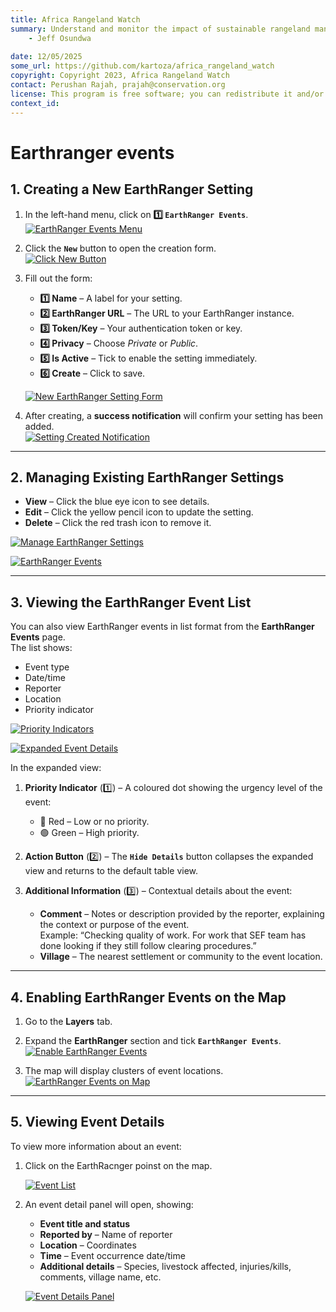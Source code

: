 ```yaml
---
title: Africa Rangeland Watch
summary: Understand and monitor the impact of sustainable rangeland management in Africa.
    - Jeff Osundwa
    
date: 12/05/2025
some_url: https://github.com/kartoza/africa_rangeland_watch
copyright: Copyright 2023, Africa Rangeland Watch
contact: Perushan Rajah, prajah@conservation.org
license: This program is free software; you can redistribute it and/or modify it under the terms of the GNU Affero General Public License as published by the Free Software Foundation; either version 3 of the License, or (at your option) any later version.
context_id: 
---
```


# Earthranger events

## 1. Creating a New EarthRanger Setting

1. In the left-hand menu, click on **1️⃣ `EarthRanger Events`**.  
   [![EarthRanger Events Menu](./img/guide-earthranger-events-img-4.png)](./img/guide-earthranger-events-img-4.png)

2. Click the **`New`** button to open the creation form.  
   [![Click New Button](./img/guide-earthranger-events-img-5.png)](./img/guide-earthranger-events-img-5.png)

3. Fill out the form:  
   - **1️⃣ Name** – A label for your setting.  
   - **2️⃣ EarthRanger URL** – The URL to your EarthRanger instance.  
   - **3️⃣ Token/Key** – Your authentication token or key.  
   - **4️⃣ Privacy** – Choose *Private* or *Public*.  
   - **5️⃣ Is Active** – Tick to enable the setting immediately.  
   - **6️⃣ Create** – Click to save.  

   [![New EarthRanger Setting Form](./img/guide-earthranger-events-img-6.png)](./img/guide-earthranger-events-img-6.png)

4. After creating, a **success notification** will confirm your setting has been added.  
   [![Setting Created Notification](./img/guide-earthranger-events-img-7.png)](./img/guide-earthranger-events-img-7.png)

---

## 2. Managing Existing EarthRanger Settings

- **View** – Click the blue eye icon to see details.  
- **Edit** – Click the yellow pencil icon to update the setting.  
- **Delete** – Click the red trash icon to remove it.  

[![Manage EarthRanger Settings](./img/guide-earthranger-events-img-8.png)](./img/guide-earthranger-events-img-8.png)

[![EarthRanger Events](./img/guide-earthranger-events-img-9.png)](./img/guide-earthranger-events-img-9.png)

---

## 3. Viewing the EarthRanger Event List

You can also view EarthRanger events in list format from the **EarthRanger Events** page.  
The list shows:

- Event type  
- Date/time  
- Reporter  
- Location  
- Priority indicator  

[![Priority Indicators](./img/guide-earthranger-events-img-3.png)](./img/guide-earthranger-events-img-3.png)

[![Expanded Event Details](./img/guide-earthranger-events-img-2.png)](./img/guide-earthranger-events-img-2.png)

In the expanded view:

1. **Priority Indicator** (1️⃣) – A coloured dot showing the urgency level of the event:  
   - 🔴 Red – Low or no priority.  
   - 🟢 Green – High priority.  

2. **Action Button** (2️⃣) – The **`Hide Details`** button collapses the expanded view and returns to the default table view.  

3. **Additional Information** (3️⃣) – Contextual details about the event:  
   - **Comment** – Notes or description provided by the reporter, explaining the context or purpose of the event.  
     Example: “Checking quality of work. For work that SEF team has done looking if they still follow clearing procedures.”  
   - **Village** – The nearest settlement or community to the event location.

---

## 4. Enabling EarthRanger Events on the Map

1. Go to the **Layers** tab.
2. Expand the **EarthRanger** section and tick **`EarthRanger Events`**.  
   [![Enable EarthRanger Events](./img/guide-earthranger-events-img-10.png)](./img/guide-earthranger-events-img-10.png)

3. The map will display clusters of event locations.  
   [![EarthRanger Events on Map](./img/guide-earthranger-events-img-11.png)](./img/guide-earthranger-events-img-11.png)

---

## 5. Viewing Event Details

To view more information about an event:

1. Click on the EarthRacnger poinst on the map.

    [![Event List](./img/guide-earthranger-events-img-12.png)](./img/guide-earthranger-events-img-12.png)

2. An event detail panel will open, showing:  
   - **Event title and status**  
   - **Reported by** – Name of reporter  
   - **Location** – Coordinates  
   - **Time** – Event occurrence date/time  
   - **Additional details** – Species, livestock affected, injuries/kills, comments, village name, etc.  

   [![Event Details Panel](./img/guide-earthranger-events-img-13.png)](./img/guide-earthranger-events-img-13.png)

